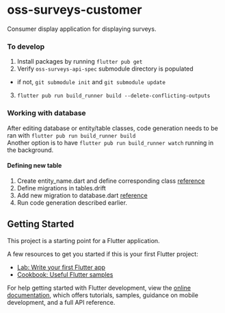 # oss-surveys-customer

Consumer display application for displaying surveys.

### To develop
1. Install packages by running `flutter pub get`
2. Verify `oss-surveys-api-spec` submodule directory is populated
  - if not, `git submodule init` and `git submodule update`
3. `flutter pub run build_runner build --delete-conflicting-outputs`

### Working with database
After editing database or entity/table classes, code generation needs to be ran with `flutter pub run build_runner build`   
Another option is to have `flutter pub run build_runner watch` running in the background.
#### Defining new table
1. Create entity_name.dart and define corresponding class [reference](https://drift.simonbinder.eu/docs/getting-started/#declaring-tables)
2. Define migrations in tables.drift
3. Add new migration to database.dart [reference](https://drift.simonbinder.eu/docs/advanced-features/migrations/#basics)
4. Run code generation described earlier.

## Getting Started

This project is a starting point for a Flutter application.

A few resources to get you started if this is your first Flutter project:

- [Lab: Write your first Flutter app](https://docs.flutter.dev/get-started/codelab)
- [Cookbook: Useful Flutter samples](https://docs.flutter.dev/cookbook)

For help getting started with Flutter development, view the
[online documentation](https://docs.flutter.dev/), which offers tutorials,
samples, guidance on mobile development, and a full API reference.
